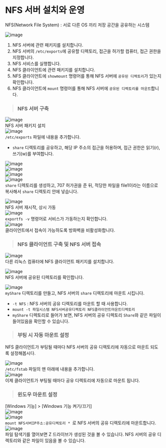 # NFS 서버 설치와 운영

NFS(Network File System) : 서로 다른 OS 끼리 저장 공간을 공유하는 시스템

![image](https://user-images.githubusercontent.com/43658658/140259959-178b4d46-f7d9-44f0-8d15-5583ff2419a0.png)   

1. NFS 서버에 관련 패키지를 설치합니다.
2. NFS 서버의 `/etc/exports`에 공유할 디렉토리, 접근을 허가할 컴퓨터, 접근 권한을 지정합니다.
3. NFS 서비스를 실행합니다.
4. NFS 클라이언트에 관련 패키지를 설치합니다.
5. NFS 클라이언트에 `showmount` 명령어를 통해 NFS 서버에 `공유된 디렉토리`가 있는지 확인합니다.
6. NFS 클라이언트에 `mount` 명령어를 통해 NFS 서버에 `공유된 디렉토리를 마운트`합니다.

> <h3>NFS 서버 구축</h3>

![image](https://user-images.githubusercontent.com/43658658/140260728-ba2b57a9-f867-4337-9764-4637c4c7808b.png)   
NFS 서버 패키지 설치   
![image](https://user-images.githubusercontent.com/43658658/140262904-b51b99e3-bf8d-4eda-aeb5-409d01be06a4.png)   
`/etc/exports` 파일에 내용을 추가합니다.
* `share` 디렉토리를 공유하고, 해당 IP 주소의 접근을 허용하며, 접근 권한은 읽기(r), 쓰기(w)를 부여합니다.

![image](https://user-images.githubusercontent.com/43658658/140262087-add73e1c-7e39-48ba-847c-80e7cf51b6ed.png)   
![image](https://user-images.githubusercontent.com/43658658/140262114-175eecac-d3c4-4ae0-80b5-4ba78fd8439c.png)   
![image](https://user-images.githubusercontent.com/43658658/140262167-45a9b1dd-515c-4bfc-a186-bb1e51d0760d.png)   
![image](https://user-images.githubusercontent.com/43658658/140262199-4a99ca7f-b7c3-4ad6-9174-a202b3bfc2d7.png)   
`share` 디렉토리를 생성하고, 707 허가권을 준 뒤, 적당한 파일을 file1이라는 이름으로 복사해서 `share` 디렉토리 안에 넣습니다.

![image](https://user-images.githubusercontent.com/43658658/140262296-cdacb585-5d6a-42fb-b180-76c2cbbbfebd.png)   
NFS 서버 재시작, 상시 가동   
![image](https://user-images.githubusercontent.com/43658658/140263088-318dba3e-a479-4391-a0e0-e949c7913ad3.png)   
`exportfs -v` 명령어로 서비스가 가동하는지 확인합니다.   
![image](https://user-images.githubusercontent.com/43658658/140264070-9c4cccae-1022-4883-b573-a086c313a8d7.png)   
클라이언트에서 접속이 가능하도록 방화벽을 비활성화합니다.

> <h3>NFS 클라이언트 구축 및 NFS 서버 접속</h3>

![image](https://user-images.githubusercontent.com/43658658/140263174-55688b7d-62af-4369-bc53-51471e60db15.png)   
다른 리눅스 컴퓨터에 NFS 클라이언트 패키지를 설치합니다.   

![image](https://user-images.githubusercontent.com/43658658/140264117-feb63445-16df-429f-9229-2cce8f87d3b0.png)   
NFS 서버에 공유된 디렉토리를 확인합니다.

![image](https://user-images.githubusercontent.com/43658658/140264400-0cc2e2ba-5986-4eda-887c-1626a99874c7.png)   
`myShare` 디렉토리를 만들고, NFS 서버의 `share` 디렉토리에 마운트 시킵니다.
* `-t NFS` : NFS 서버의 공유 디렉토리를 마운트 할 때 사용합니다.
* `mount -t 파일시스템 NFS서버공유디렉토리 NFS클라이언트마운트디렉토리`
* `myShare` 디렉토리로 들어가 보면, NFS 서버의 공유 디렉토리 `Share`와 같은 파일이 들어있음을 확인할 수 있습니다.

> <h3>부팅 시 자동 마운트 설정</h3>

NFS 클라이언트가 부팅될 때마다 NFS 서버의 공유 디렉토리에 자동으로 마운트 되도록 설정해봅시다.

![image](https://user-images.githubusercontent.com/43658658/140264892-24e3b127-cbe0-4fc1-a1b1-05b527f41ca0.png)   
`/etc/fstab` 파일의 맨 아래에 내용을 추가합니다.   
![image](https://user-images.githubusercontent.com/43658658/140266243-a9c89be6-35bc-4ac3-b279-09a6d18e62ac.png)   
이제 클라이언트가 부팅될 때마다 공유 디렉토리에 자동으로 마운트 됩니다.

> <h3>윈도우 마운트 설정</h3>

[Windows 기능] > [Windows 기능 켜기/끄기]   
![image](https://user-images.githubusercontent.com/43658658/140266610-c031ce45-6f86-4c31-ba43-0671a2ebac27.png)   
![image](https://user-images.githubusercontent.com/43658658/140266758-4b917f4c-4ad2-4b52-ac8b-b3c6d57c6e0e.png)   
`mount NFS서버IP주소:공유디렉토리 * `로 NFS 서버의 공유 디렉토리에 마운트합니다.   
![image](https://user-images.githubusercontent.com/43658658/140266907-c8577b21-7bad-415f-9330-00e73d936a30.png)   
파일 탐색기를 열어보면 Z 드라이브가 생성된 것을 볼 수 있습니다. NFS 서버의 공유 디렉토리와 같은 파일이 있음을 볼 수 있습니다.
